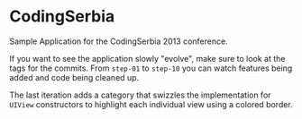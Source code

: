 CodingSerbia
============

Sample Application for the CodingSerbia 2013 conference.

If you want to see the application slowly "evolve", make sure to look at the tags for the commits.
From `step-01` to `step-10` you can watch features being added and code being cleaned up.

The last iteration adds a category that swizzles the implementation for `UIView` constructors to highlight each individual view using a colored border.
